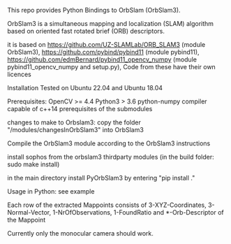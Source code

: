 This repo provides Python Bindings to OrbSlam (OrbSlam3).

OrbSlam3 is a simultaneous mapping and localization (SLAM) algorithm based on oriented fast rotated brief (ORB) descriptors.

it is based on 
https://github.com/UZ-SLAMLab/ORB_SLAM3 (module OrbSlam3),
https://github.com/pybind/pybind11 (module pybind11),
https://github.com/edmBernard/pybind11_opencv_numpy (module pybind11_opencv_numpy and setup.py),
Code from these have their own licences

Installation Tested on Ubuntu 22.04 and Ubuntu 18.04

Prerequisites:
OpenCV >= 4.4
Python3 > 3.6
python-numpy
compiler capable of c++14
prerequisites of the submodules

changes to make to Orbslam3:
copy the folder "/modules/changesInOrbSlam3" into OrbSlam3

Compile the OrbSlam3 module according to the OrbSlam3 instructions

install sophos from the orbslam3 thirdparty modules (in the build folder: sudo make install)

in the main directory install PyOrbSlam3 by entering "pip install ."

Usage in Python:
see example

Each row of the extracted Mappoints consists of 3-XYZ-Coordinates, 3-Normal-Vector, 1-NrOfObservations, 1-FoundRatio and *-Orb-Descriptor of the Mappoint

Currently only the monocular camera should work.
